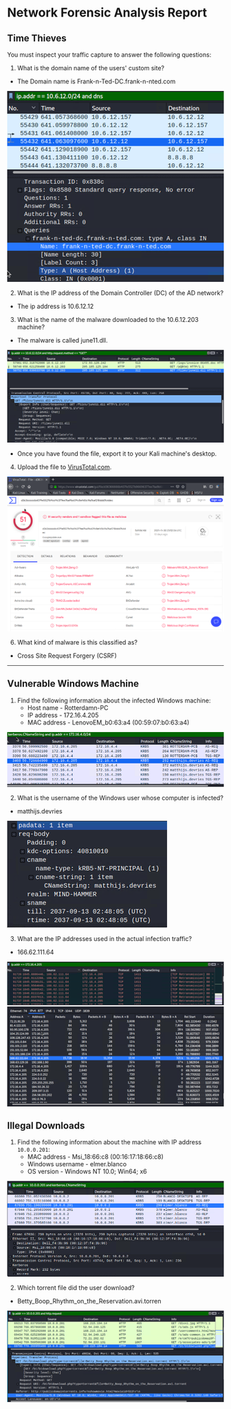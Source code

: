 
# Network Forensic Analysis Report

## Time Thieves 
You must inspect your traffic capture to answer the following questions:

1. What is the domain name of the users' custom site?
- The Domain name is Frank-n-Ted-DC.frank-n-nted.com

![Domain Name](Screenshots/WireSharkDomainName.png)

2. What is the IP address of the Domain Controller (DC) of the AD network?
- The ip address is 10.6.12.12

3. What is the name of the malware downloaded to the 10.6.12.203 machine?
- The malware is called june11.dll.

![Malware](Screenshots/WireSharkMalware.png)

- Once you have found the file, export it to your Kali machine's desktop.
4. Upload the file to [VirusTotal.com](https://www.virustotal.com/gui/).

![Virus Total](Screenshots/VirusTotal.png)

6. What kind of malware is this classified as?
- Cross Site Request Forgery (CSRF) 

---

## Vulnerable Windows Machine

1. Find the following information about the infected Windows machine:
    - Host name - Rotterdamn-PC
    - IP address - 172.16.4.205
    - MAC address - LenovoEM_b0:63:a4 (00:59:07:b0:63:a4)

![Mac Address](Screenshots/MacAddress.png)
    
2. What is the username of the Windows user whose computer is infected?
- matthijs.devries

![User Name](Screenshots/UserName.png)

3. What are the IP addresses used in the actual infection traffic?
-  166.62.111.64

![IP Address](Screenshots/IPAddress1.png)
![IP Address2](Screenshots/IPAddress2.png)

## Illegal Downloads

1. Find the following information about the machine with IP address `10.0.0.201`:
    - MAC address - Msi_18:66:c8 (00:16:17:18:66:c8)
    - Windows username - elmer.blanco
    - OS version - Windows NT 10.0; Win64; x6

![Mac Address](Screenshots/MacAddress2.png)

2. Which torrent file did the user download?
- Betty_Boop_Rhythm_on_the_Reservation.avi.torren

![Torrent](Screenshots/TorrentFile.png)
